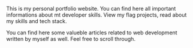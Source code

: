 This is my personal portfolio website.
You can find here all important informations about mt developer skills.
View my flag projects, read about my skills and tech stack.

You can find here some valueble articles related to web development written by myself as well.
Feel free to scroll through.
